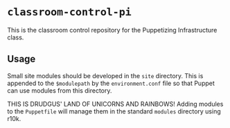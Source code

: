 # `classroom-control-pi`

This is the classroom control repository for the Puppetizing Infrastructure class.

## Usage

Small site modules should be developed in the `site` directory. This is appended
to the `$modulepath` by the `environment.conf` file so that Puppet can use modules
from this directory.

THIS IS DRUDGUS' LAND OF UNICORNS AND RAINBOWS!
Adding modules to the `Puppetfile` will manage them in the standard `modules`
directory using r10k.
